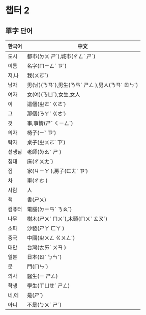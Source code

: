 챕터 2
===========================
## 單字  단어

|한국어|中文|
|---|---
|도시|都市(ㄉㄨ ㄕˋ),城市(ㄔㄥˊ ㄕˋ)|
|이름|名字(ㄇㄧㄥˊ ㄗˋ)|
|저,나|我(ㄨㄛˇ)|
|남자|男(남)(ㄋㄢˊ),男生(ㄋㄢˊ ㄕㄥ ),男人(ㄋㄢˊ ㄖㄣˊ)|
|여자|女(여)(ㄋㄩˇ),女生,女人|
|이|這個(ㄓㄜˋ ㄍㄜ˙)|
|그|那個(ㄋㄚˋ ㄍㄜ˙)|
|것|事,事情(ㄕˋ ㄑㄧㄥˊ)|
|의자|椅子(ㄧˇ ㄗ˙)|
|탁자|桌子(ㄓㄨㄛ˙ ㄗ˙)|
|선생님|老師(ㄌㄠˇ ㄕ )|
|침대|床(ㄔㄨㄤˊ)|
|집|家(ㄐㄧㄚ ),房子(ㄈㄤˊ ㄗ˙)|
|차|車(ㄔㄜ )|
|사람|人|
|책|書(ㄕㄨ)|
|컴퓨터|電腦(ㄉㄧㄢˋ ㄋㄠˇ)|
|나무|樹木(ㄕㄨˋ ㄇㄨˋ),木頭(ㄇㄨˋ ㄊㄡˊ)|
|소파|沙發(ㄕㄚ ㄈㄚ )|
|중국|中國(ㄓㄨㄥ ㄍㄨㄥˊ)|
|대만|台灣(ㄊㄞˊ ㄨㄢ )|
|일본|日本(ㄖˋ ㄅㄣˇ)|
|문|門(ㄇㄣˊ)|
|의사|醫生(ㄧ ㄕㄥ)|
|학생|學生(ㄒㄩㄝˊ ㄕㄥ)|
|네,에|是(ㄕˋ)|
|아니|不是(ㄅㄨˊ ㄕˋ)|


